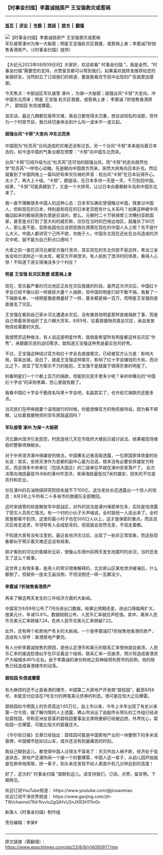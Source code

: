 ### 【时事金扫描】李嘉诚抛房产 王宝强救灾或惹祸

---

#### [首页](../../../..?n14050977) &nbsp;|&nbsp; [评论](../../../../../epoch-comment?n14050977) &nbsp;|&nbsp; [专题](../../../../../epoch-special?n14050977) &nbsp;|&nbsp; [禁闻](../../../../../epoch-news?n14050977) &nbsp;|&nbsp; [禁书](../../../../../books?n14050977) &nbsp;|&nbsp; [翻墙](https://github.com/gfw-breaker/nogfw/blob/master/README.md?n14050977)


<div><img alt="【时事金扫描】李嘉诚抛房产 王宝强救灾或惹祸" class="attachment-djy_600_400 size-djy_600_400 wp-post-image" src="https://i.epochtimes.com/assets/uploads/2023/08/id14050985-972c9ef14b9064538f735a87-600x400.jpg"/>
<div class="caption">
 军队接管涿州为保一大秘密；明星王宝强赴灾区救援，或惹祸上身；李嘉诚7折抛售香港房产。（《时事金扫描》提供）
</div></div><hr/><div class="post_content" id="artbody" itemprop="articleBody">
 <!-- article content begin -->
 <p>
  【大纪元2023年08月09日讯】大家好，欢迎收看“
  <ok href="https://www.epochtimes.com/gb/tag/%E6%97%B6%E4%BA%8B%E9%87%91%E6%89%AB%E6%8F%8F.html">
   时事金扫描
  </ok>
  ”。我是金然。“时事金扫描”需要您的支持，点赞留言都可以帮到我们，如果喜欢就转发推荐给您的亲朋好友，当然别忘了订阅我们的频道，要是能看完节目中出现的广告就更加感谢。
 </p>
 <p>
  今天焦点：中部战区军队接管
  <ok href="https://www.epochtimes.com/gb/tag/%E6%B6%BF%E5%B7%9E.html">
   涿州
  </ok>
  ，为保一大秘密；超强台风“卡努”大变向，冲中国东北而来；明星
  <ok href="https://www.epochtimes.com/gb/tag/%E7%8E%8B%E5%AE%9D%E5%BC%BA.html">
   王宝强
  </ok>
  赴灾区救援，或惹祸上身；
  <ok href="https://www.epochtimes.com/gb/tag/%E6%9D%8E%E5%98%89%E8%AF%9A.html">
   李嘉诚
  </ok>
  7折抛售香港房产，
  <ok href="https://www.epochtimes.com/gb/tag/%E7%A2%A7%E6%A1%82%E5%9B%AD.html">
   碧桂园
  </ok>
  失信或爆雷。
 </p>
 <p>
  <center>
  </center>
  <p>
   说实话，最近几期都在报导灾难，我自己都觉得太沉重，想谈谈轻松的话题，但作为一个时政节目，我已经切身体会到什么叫一波未平一波又起。
  </p>
  <h4>
   超强台风“卡努”大变向 冲东北而来
  </h4>
  <p>
   中国因为“杜苏芮”台风造成的灾难还没有过去，另一个台风“卡努”本来是向着日本去的，如今连中国的气象台都在预警：“卡努”向中国东北而来。
  </p>
  <p>
   台风“卡努”已经升级为比“杜苏芮”还可怕的超强台风，而“卡努”的走向居然也学“杜苏芮”一样惊心动魄。先是朝向中国南方而来，突然大转角向日本扑去。然后就看到了中国网络上一篇叫好和幸灾乐祸的声音：祝台风“卡努”在日本玩得开心。太小了，再大上十级。“卡努”，聼姐话，在日本多待一天是一天，千万别回中国。结果，“卡努”可能真聼到了，又是一个大转弯，让过日本向着朝鲜半岛和中国东北来了。
  </p>
  <p>
   我一直不理解很多中国人的这种心态：日本军队确实曾侵略过中国，残害过中国人，但和现在的日本，特别是和现在的日本老百姓有什么关系吗？如果这种被中共煽动起来的极端民族仇恨是应该的，那么，元朝时二十万铁骑曾三次横扫亚欧国家，甚至差点打到了意大利的威尼斯，仅仅在当时的巴格达地区，就屠杀了80万人，那么是不是，亚欧各国也应该把民族仇恨算在现在的中国人头上呢？先不提什么大义，中国人都讲究个己所不欲，勿施于人，中国东北现在还处在台风造成的洪灾中呢，就不能为自己积点口德吗？
  </p>
  <p>
   大家之前一直在讲河北被官方强行泄洪，其实现在的东北何尝不是这样，黑龙江省省会哈尔滨附近一处水库，被官方开闸泄洪，有人拍到了泄洪时的场景，看得人心惊！不知道下游又得淹没多少个村庄？
  </p>
  <h4>
   明星
   <ok href="https://www.epochtimes.com/gb/tag/%E7%8E%8B%E5%AE%9D%E5%BC%BA.html">
    王宝强
   </ok>
   赴灾区救援 或惹祸上身
  </h4>
  <p>
   现在，受灾最严重的河北地区正处在灾后救援的阶段，虽然这次洪灾后，中国红十字会已经不像以前一样接获大量个人捐款，但中国的明星们却不敢不捐，我看了一下捐款名单，一线明星像是商量好了一样，基本都是捐一百万，而明星王宝强则是直接去了灾区。
  </p>
  <p>
   王宝强在看到自己家乡河北遭遇水灾后，没有像其他明星那样直接捐款了事，而是自己带着哥哥组织了五六辆大货车，8月5号，拉着救援物资直达灾区，亲自发放物资给需要的灾民。
  </p>
  <p>
   我很赞赏这种做法，有人说这是明星作秀，我倒是希望所有明星都这样去灾区“作秀”，来聼聼灾民的迫切需求，就知道王宝强这种秀是最实在的好秀。
  </p>
  <p>
   ​​​不过，王宝强这种绕过官方和红十字会去直接赈灾，已经被官方认为是：影响大局，容易出错。说白了，就是王宝强这样赈灾，影响了红十字会赚钱的大局，而对比之下，突显了官方赈灾不力的尴尬，王宝强于是就属于错得厉害的明星了。
  </p>
  <p>
   别看明星们一个个都上百万的捐款，但能到灾民手里多少呢？来听听曝光的“中国红十字会”的采购黑幕，您心里就有数了。
  </p>
  <p>
   我看中国红十字会干脆改名叫黑十字会吧，名副其实了，也许给它捐款的还能多点。
  </p>
  <p>
   当灾民们在呼唤就要个温饱就行的时候，你能想像官方的物资接待站，因为看不顺眼，让拉着救援物资的货车原路返回吗？
  </p>
  <h4>
   军队接管
   <ok href="https://www.epochtimes.com/gb/tag/%E6%B6%BF%E5%B7%9E.html">
    涿州
   </ok>
   为保一大秘密
  </h4>
  <p>
   河北霸州泄洪引发民怨，村民连续几天在市政府大楼前示威讨说法，结果被现场维稳的警察喷辣椒水。
  </p>
  <p>
   对于中央泄洪涿州保雄安的做法，中国著名记者高瑜透露，一位原国家体改委的处长说：其实，安排天津作为首都的副中心最为合适，根本没有必要安排雄安为特区。而且很多中央单位（包括大国企）的二级单位早就在涿州安家落户了。 此次决策向海拔最低19.8米的涿州市泄洪，来保海拔最低仅7米的雄安，损失的不仅是农村和农业。
  </p>
  <p>
   仅在涿州的石油物探研究院损失就不下100亿。这位老处长还透露出一个惊人的信息：8月3号上午所有二十多省市的救援队全部撤回。
  </p>
  <p>
   这时来接管的却是解放军中部战区，对外的说法是涿州保密单位多，实际是怕泄露了受灾人员伤亡情况。有一个村的小伙子大声喊说，全村就他一人逃出来了。全村房屋都看不到顶，这里的最小村子也在500口人以上，这才是保密的重点。而且说灾后肯定追责，市领导有人会成垫背的，但高层会安然无恙，不信走着瞧。
  </p>
  <p>
   不知道大家有没有注意到，最近各地洪灾过后，出现了一些非正常现象，而这些现象都似乎预示着灾难还远没有结束。
  </p>
  <p>
   刚才看到的河北的鱼鳞状云彩，很像山东德州前两天发生地震时的状况，当时还发生了这么个故事。
  </p>
  <p>
   这世界上有很多事，是用人的常识很难解释的，北京房山区某地泄洪被淹后，什么都倒了，但就有一座龙王庙没倒，不但没倒还一砖一瓦都没少。
  </p>
  <p>
   <center>
   </center>
   <h4>
    <ok href="https://www.epochtimes.com/gb/tag/%E6%9D%8E%E5%98%89%E8%AF%9A.html">
     李嘉诚
    </ok>
    7折抛售香港房产
   </h4>
   <p>
    再来了解这两天发生的三件经济方面的大新闻。
   </p>
   <p>
    中国官方8月8号公布了7月份进出口数据，结果比预期还差，进出口降幅再扩大，按美元计，年减13.6%。数据刚刚公布，人民币汇率就应声贬值。其中，离岸人民币兑美元汇率跌破7.24，在岸人民币兑美元汇率跌破7.22。
   </p>
   <p>
    此外，还有两个和房地产有关的大新闻。一个是李嘉诚打7折抛售他香港的房产，造成有人惊呼：香港房地产要完。
   </p>
   <p>
    有人分析李嘉诚抛售的原因，是他认定港币和美元的联系汇率很快就会崩溃，人民币汇率的接连贬值似乎在印证着这个结局，联系汇率一旦崩溃，预计将造成香港资产大幅缩水40%左右。由于李嘉诚的身份和他之前神级预判房市的前例，他的抛售已经造成香港楼市的动荡。
   </p>
   <h4>
    <ok href="https://www.epochtimes.com/gb/tag/%E7%A2%A7%E6%A1%82%E5%9B%AD.html">
     碧桂园
    </ok>
    失信或爆雷
   </h4>
   <p>
    有大麻烦的还不止是香港的楼市，中国第二大房地产开发商“碧桂园”，截至8月8号，未能支付应该在7号支付的两笔美元债券的利息。很可能在恒大之后爆雷。
   </p>
   <p>
    碧桂园如今明面上的负债高达1.65万亿，自上市以来，今年上半年出现了有史以来第一次亏损，据了解内情的人士透露，佛山市派出了由副市长带队的工作组已经进驻碧桂园，号称亚洲女首富的碧桂园董事会主席杨惠妍已经被边控，外界忧心，碧桂园一旦爆雷，可能比恒大的窟窿还大。
   </p>
   <p>
    《华尔街日报》文章已经指出：碧桂园可能是中国房地产业的一块要倒下的多米诺骨牌，中国楼市犹如过山车，或许还没有到最痛苦的时刻。
   </p>
   <p>
    我自己聊到这儿，都觉得中国人过得太不容易了：天灾外加人祸不断，经济处于低迷状态，房地产还凑热闹一个接一个的要爆雷，中国人这一辈子，从幼儿园开始就是在拚命地爬坡，拼一辈子，到头来还发现不如人家直升机几分钟达到的高度！
   </p>
   <p>
    好了，这次的“
    <ok href="https://www.epochtimes.com/gb/tag/%E6%97%B6%E4%BA%8B%E9%87%91%E6%89%AB%E6%8F%8F.html">
     时事金扫描
    </ok>
    ”就聊到这儿。请支持我们，订阅，点赞，留言啊。下期再见。
   </p>
   <p>
    欢迎订阅YouTube频道：
    <ok href="https://www.youtube.com/@jinsaomiao">
     https://www.youtube.com/@jinsaomiao
    </ok>
    <br/>
    欢迎订阅干净世界频道：
    <ok href="https://www.ganjing.com/zh-TW/channel/1fdr1livvlu2gQAfvU2nJXR3H17m0c">
     https://www.ganjing.com/zh-TW/channel/1fdr1livvlu2gQAfvU2nJXR3H17m0c
    </ok>
   </p>
   <p>
    新唐人《时事金扫描》制作组
   </p>
   <p>
    责任编辑：李昊#
   </p>
   <!-- article content end -->
   <div id="below_article_ad">
   </div>
  </p>
 </p>
</div>


<img src='http://gfw-breaker.win/epoch-news/pages/ncid277/n14050977.md' width='0px' height='0px'/>

---

原文链接（需翻墙）：https://www.epochtimes.com/gb/23/8/9/n14050977.htm